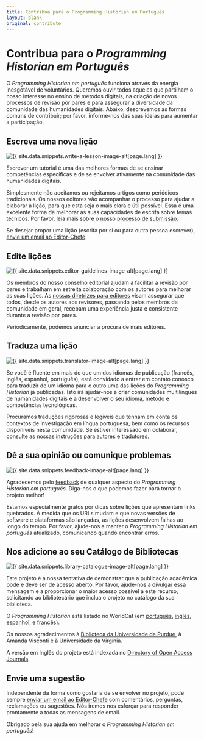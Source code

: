 ```yaml
---
title: Contribua para o Programming Historian em Português
layout: blank
original: contribute
---
```


# Contribua para o _Programming Historian em Português_

O _Programming Historian em português_ funciona através da energia inesgotável de voluntários. Queremos ouvir todos aqueles que partilham o nosso interesse no ensino de métodos digitais, na criação de novos processos de revisão por pares e para assegurar a diversidade da comunidade das humanidades digitais. Abaixo, descrevemos as formas comuns de contribuir; por favor, informe-nos das suas ideias para aumentar a participação.

## Escreva uma nova lição

<img src="{{site.baseurl}}/images/website/woman-at-writing-desk.png" class="garnish rounded float-right" alt="{{ site.data.snippets.write-a-lesson-image-alt[page.lang] }}"/>

Escrever um tutorial é uma das melhores formas de se ensinar competências específicas e de se envolver ativamente na comunidade das humanidades digitais.

Simplesmente não aceitamos ou rejeitamos artigos como periódicos tradicionais. Os nossos editores vão acompanhar o processo para ajudar a elaborar a lição, para que esta seja o mais clara e útil possível. Essa é uma excelente forma de melhorar as suas capacidades de escrita sobre temas técnicos. Por favor, leia mais sobre o nosso [processo de submissão][submissions].

Se desejar propor uma lição (escrita por si ou para outra pessoa escrever), [envie um email ao Editor-Chefe](mailto:portugues@programminghistorian.org).

## Edite lições

<img src="{{site.baseurl}}/gallery/editor-guidelines.png" class="garnish rounded float-right" alt="{{ site.data.snippets.editor-guidelines-image-alt[page.lang] }}"/>

Os membros do nosso conselho editorial ajudam a facilitar a revisão por pares e trabalham em estreita colaboração com os autores para melhorar as suas lições. As [nossas diretrizes para editores](directrizes-editor) visam assegurar que todos, desde os autores aos revisores, passando pelos membros da comunidade em geral, recebam uma experiência justa e consistente durante a revisão por pares.

Periodicamente, podemos anunciar a procura de mais editores.

## Traduza uma lição

<img src="{{site.baseurl}}/images/website/contribute/house-by-canal-scene.png" class="garnish rounded float-right" alt="{{ site.data.snippets.translator-image-alt[page.lang] }}"/>

Se você é fluente em mais do que um dos idiomas de publicação (francês, inglês, espanhol, português), está convidado a entrar em contato conosco para traduzir de um idioma para o outro uma das lições do _Programming Historian_ já publicadas. Isto irá ajudar-nos a criar comunidades multilingues de humanidades digitais e a desenvolver o seu idioma, método e competências tecnológicas.

Procuramos traduções rigorosas e legíveis que tenham em conta os contextos de investigação em língua portuguesa, bem como os recursos disponíveis nesta comunidade. Se estiver interessado em colaborar, consulte as nossas instruções para [autores](/pt/directrizes-autor) e [tradutores](/pt/directrizes-tradutor).

## Dê a sua opinião ou comunique problemas

<img src="{{site.baseurl}}/images/website/contribute/robed-man-reading.png" class="garnish rounded float-right" alt="{{ site.data.snippets.feedback-image-alt[page.lang] }}"/>

Agradecemos pelo [feedback](/pt/reportar-um-erro) de qualquer aspecto do _Programming Historian em português_. Diga-nos o que podemos fazer para tornar o projeto melhor!

Estamos especialmente gratos por dicas sobre lições que apresentam links quebrados. À medida que os URLs mudam e que novas versões de software e plataformas são lançadas, as lições desenvolvem falhas ao longo do tempo. Por favor, ajude-nos a manter o _Programming Historian em português_ atualizado, comunicando quando encontrar erros.

## Nos adicione ao seu Catálogo de Bibliotecas

<img src="{{site.baseurl}}/images/website/contribute/writing-materials-still-life.png" class="garnish float-right" alt="{{ site.data.snippets.library-catalogue-image-alt[page.lang] }}"/>

Este projeto é a nossa tentativa de demonstrar que a publicação acadêmica pode e deve ser de acesso aberto. Por favor, ajude-nos a divulgar essa mensagem e a proporcionar o maior acesso possível a este recurso, solicitando ao bibliotecário que inclua o projeto no catálogo da sua biblioteca.

O _Programming Historian_ está listado no WorldCat (em [português](https://search.worldcat.org/title/1332987197), [inglês](http://www.worldcat.org/title/programming-historian/oclc/951537099), [espanhol](https://www.worldcat.org/title/programming-historian-en-espanol/oclc/1061292935&referer=brief_results), e [francês](https://uva.worldcat.org/title/programming-historian-en-franais/oclc/1104391842)).

Os nossos agradecimentos à [Biblioteca da Universidade de Purdue](http://purdue-primo-prod.hosted.exlibrisgroup.com/primo_library/libweb/action/dlDisplay.do?vid=PURDUE&search_scope=everything&docId=PURDUE_ALMA51671812890001081&fn=permalink), à Amanda Visconti e à Universidade da Virgínia.

A versão em Inglês do projeto está indexada no [Directory of Open Access Journals](https://doaj.org/toc/2397-2068).

## Envie uma sugestão

Independente da forma como gostaria de se envolver no projeto, pode sempre [enviar um email ao Editor-Chefe](mailto:portugues@programminghistorian.org)  com comentários, perguntas, reclamações ou sugestões. Nós iremos nos esforçar para responder prontamente a todas as mensagens de email.

Obrigado pela sua ajuda em melhorar o _Programming Historian em português_!

 [submissions]: {{site.baseurl}}/pt/directrizes-autor
 [reviewers]: {{site.baseurl}}/pt/directrizes-revisor
